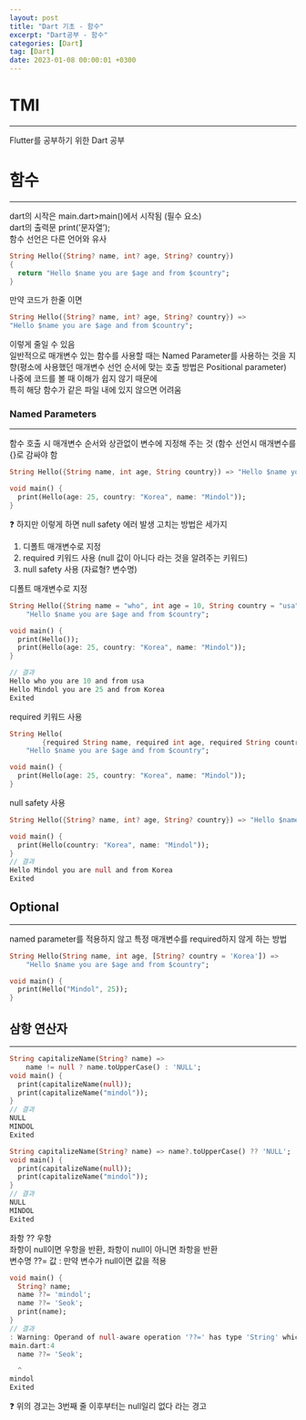 ```yaml
---
layout: post
title: "Dart 기초 - 함수"
excerpt: "Dart공부 - 함수"
categories: [Dart]
tag: [Dart]
date: 2023-01-08 00:00:01 +0300
---
```


# TMI
-----------------
Flutter를 공부하기 위한 Dart 공부

# 함수
--------------
dart의 시작은 main.dart>main()에서 시작됨 (필수 요소)<br>
dart의 출력문 print(’문자열’);<br>
함수 선언은 다른 언어와 유사<br>
```dart
String Hello({String? name, int? age, String? country})
{
  return "Hello $name you are $age and from $country";
}
```
만약 코드가 한줄 이면
```dart
String Hello({String? name, int? age, String? country}) => 
"Hello $name you are $age and from $country";
```
이렇게 줄일 수 있음<br>
일반적으로 매개변수 있는 함수를 사용할 때는 Named Parameter를 사용하는 것을 지향(평소에 사용했던 매개변수 선언 순서에 맞는 호출 방법은 Positional parameter)<br>
나중에 코드를 볼 때 이해가 쉽지 않기 때문에<br>
특히 해당 함수가 같은 파일 내에 있지 않으면 어려움

### Named Parameters
--------------
함수 호출 시 매개변수 순서와 상관없이 변수에 지정해 주는 것 (함수 선언시 매개변수를 {}로 감싸야 함
```dart
String Hello({String name, int age, String country}) => "Hello $name you are $age and from $country";

void main() {
  print(Hello(age: 25, country: "Korea", name: "Mindol"));
}
```
❓ 하지만 이렇게 하면 null safety 에러 발생
고치는 방법은 세가지
1. 디폴트 매개변수로 지정
2. required 키워드 사용 (null 값이 아니다 라는 것을 알려주는 키워드)
3. null safety 사용 (자료형? 변수명)

디폴트 매개변수로 지정
```dart
String Hello({String name = "who", int age = 10, String country = "usa"}) =>
    "Hello $name you are $age and from $country";

void main() {
  print(Hello());
  print(Hello(age: 25, country: "Korea", name: "Mindol"));
}

// 결과
Hello who you are 10 and from usa
Hello Mindol you are 25 and from Korea
Exited
```

required 키워드 사용
```dart
String Hello(
        {required String name, required int age, required String country}) =>
    "Hello $name you are $age and from $country";

void main() {
  print(Hello(age: 25, country: "Korea", name: "Mindol"));
}
```

null safety 사용
```dart
String Hello({String? name, int? age, String? country}) => "Hello $name you are $age and from $country";

void main() {
  print(Hello(country: "Korea", name: "Mindol"));
}
// 결과
Hello Mindol you are null and from Korea
Exited
```

## Optional
--------------
named parameter를 적용하지 않고 특정 매개변수를 required하지 않게 하는 방법 
```dart
String Hello(String name, int age, [String? country = 'Korea']) =>
    "Hello $name you are $age and from $country";

void main() {
  print(Hello("Mindol", 25));
}
```

## 삼항 연산자
--------------
```dart
String capitalizeName(String? name) =>
    name != null ? name.toUpperCase() : 'NULL';
void main() {
  print(capitalizeName(null));
  print(capitalizeName("mindol"));
}
// 결과
NULL
MINDOL
Exited

String capitalizeName(String? name) => name?.toUpperCase() ?? 'NULL';
void main() {
  print(capitalizeName(null));
  print(capitalizeName("mindol"));
}
// 결과
NULL
MINDOL
Exited
```
좌항 ?? 우항<br>
좌항이 null이면 우항을 반환, 좌항이 null이 아니면 좌항을 반환<br>
변수명 ??= 값 : 만약 변수가 null이면 값을 적용
```dart
void main() {
  String? name;
  name ??= 'mindol';
  name ??= 'Seok';
  print(name);
}
// 결과
: Warning: Operand of null-aware operation '??=' has type 'String' which excludes null.
main.dart:4
  name ??= 'Seok';

  ^
mindol
Exited
```
❓ 위의 경고는 3번째 줄 이후부터는 null일리 없다 라는 경고